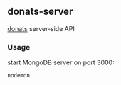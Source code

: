 donats-server
---

[donats](https://github.com/gllmp/donats) server-side API

### Usage

start MongoDB server on port 3000:

```bash
nodemon
```